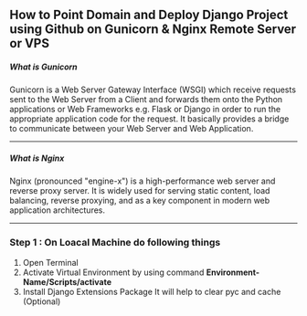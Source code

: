 <h2>How to Point Domain and Deploy Django Project using Github on Gunicorn & Nginx Remote Server or VPS</h2>
<h5>What is Gunicorn</h5>
<p>Gunicorn is a Web Server Gateway Interface (WSGI) which receive requests sent to the Web Server from a Client and forwards them onto the Python applications or Web Frameworks e.g. Flask or Django in order to run the appropriate application code for the request. It basically provides a bridge to communicate between your Web Server and Web Application.</p>
<hr>
<h5>What is Nginx</h5>
<p>Nginx (pronounced "engine-x") is a high-performance web server and reverse proxy server. It is widely used for serving static content, load balancing, reverse proxying, and as a key component in modern web application architectures.</p>
<hr>
<h3>Step 1 : On Loacal Machine do following things</h3>
<ol>
  <li>Open Terminal</li>
  <li>Activate Virtual Environment by using command <strong>Environment-Name/Scripts/activate </strong></li>
  <li>Install Django Extensions Package It will help to clear pyc and cache (Optional)</li>
  
</ol>
